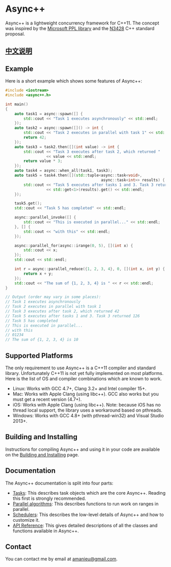 Async++
=======

Async++ is a lightweight concurrency framework for C++11. The concept was inspired by the [Microsoft PPL library](http://msdn.microsoft.com/en-us/library/dd492418.aspx) and the [N3428](http://www.open-std.org/jtc1/sc22/wg21/docs/papers/2012/n3428.pdf) C++ standard proposal.

[中文说明](./README_CN.md)
------

Example
-------
Here is a short example which shows some features of Async++:

```c++
#include <iostream>
#include <async++.h>

int main()
{
    auto task1 = async::spawn([] {
        std::cout << "Task 1 executes asynchronously" << std::endl;
    });
    auto task2 = async::spawn([]() -> int {
        std::cout << "Task 2 executes in parallel with task 1" << std::endl;
        return 42;
    });
    auto task3 = task2.then([](int value) -> int {
        std::cout << "Task 3 executes after task 2, which returned "
                  << value << std::endl;
        return value * 3;
    });
    auto task4 = async::when_all(task1, task3);
    auto task5 = task4.then([](std::tuple<async::task<void>,
                                          async::task<int>> results) {
        std::cout << "Task 5 executes after tasks 1 and 3. Task 3 returned "
                  << std::get<1>(results).get() << std::endl;
    });

    task5.get();
    std::cout << "Task 5 has completed" << std::endl;

    async::parallel_invoke([] {
        std::cout << "This is executed in parallel..." << std::endl;
    }, [] {
        std::cout << "with this" << std::endl;
    });

    async::parallel_for(async::irange(0, 5), [](int x) {
        std::cout << x;
    });
    std::cout << std::endl;

    int r = async::parallel_reduce({1, 2, 3, 4}, 0, [](int x, int y) {
        return x + y;
    });
    std::cout << "The sum of {1, 2, 3, 4} is " << r << std::endl;
}

// Output (order may vary in some places):
// Task 1 executes asynchronously
// Task 2 executes in parallel with task 1
// Task 3 executes after task 2, which returned 42
// Task 5 executes after tasks 1 and 3. Task 3 returned 126
// Task 5 has completed
// This is executed in parallel...
// with this
// 01234
// The sum of {1, 2, 3, 4} is 10
```

Supported Platforms
-------------------

The only requirement to use Async++ is a C++11 compiler and standard library. Unfortunately C++11 is not yet fully implemented on most platforms. Here is the list of OS and compiler combinations which are known to work.

- Linux: Works with GCC 4.7+, Clang 3.2+ and Intel compiler 15+.
- Mac: Works with Apple Clang (using libc++). GCC also works but you must get a recent version (4.7+).
- iOS: Works with Apple Clang (using libc++). Note: because iOS has no thread local support, the library uses a workaround based on pthreads.
- Windows: Works with GCC 4.8+ (with pthread-win32) and Visual Studio 2013+.

Building and Installing
-----------------------
Instructions for compiling Async++ and using it in your code are available on the [Building and Installing](https://github.com/Amanieu/asyncplusplus/wiki/Building-and-Installing) page.

Documentation
------------
The Async++ documentation is split into four parts:
- [Tasks](https://github.com/Amanieu/asyncplusplus/wiki/Tasks): This describes task objects which are the core Async++. Reading this first is strongly recommended.
- [Parallel algorithms](https://github.com/Amanieu/asyncplusplus/wiki/Parallel-algorithms): This describes functions to run work on ranges in parallel.
- [Schedulers](https://github.com/Amanieu/asyncplusplus/wiki/Schedulers): This describes the low-level details of Async++ and how to customize it.
- [API Reference](https://github.com/Amanieu/asyncplusplus/wiki/API-Reference): This gives detailed descriptions of all the classes and functions available in Async++.

Contact
-------
You can contact me by email at amanieu@gmail.com.
